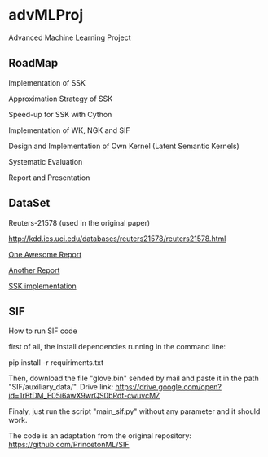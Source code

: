 # advMLProj
Advanced Machine Learning Project

RoadMap
----

Implementation of SSK

Approximation Strategy of SSK

Speed-up for SSK with Cython

Implementation of WK, NGK and SIF

Design and Implementation of Own Kernel (Latent Semantic Kernels)

Systematic Evaluation

Report and Presentation

DataSet
----

Reuters-21578 (used in the original paper)

http://kdd.ics.uci.edu/databases/reuters21578/reuters21578.html

[One Awesome Report](https://github.com/qlemaire22/text-classification/blob/master/final_report.pdf)

[Another Report](https://github.com/muggin/string-kernels)

[SSK implementation](https://github.com/sharpenb/Text-Classification-using-String-Kernels) 


SIF
----

How to run SIF code

first of all, the install dependencies running in the command line:

pip install -r requiriments.txt

Then, download the file "glove.bin" sended by mail and paste it in the path "SIF/auxiliary_data/". Drive link: https://drive.google.com/open?id=1rBtDM_E05i6awX9wrQS0bRdt-cwuvcMZ

Finaly, just run the script "main_sif.py" without any parameter and it should work.

The code is an adaptation from the original repository:
https://github.com/PrincetonML/SIF
